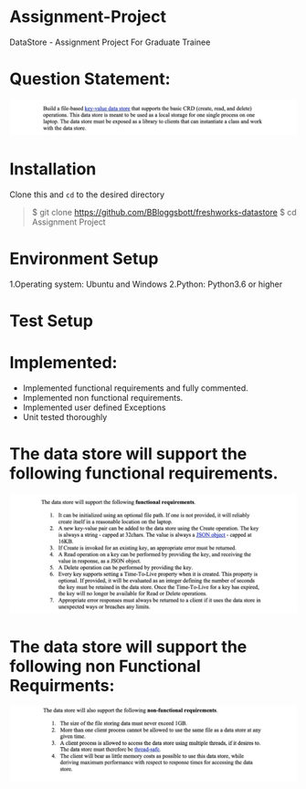 # Assignment-Project
DataStore - Assignment Project For Graduate Trainee

# Question Statement:

<div align="center" width="250px" height="400px">
    <img src="Screenshots/engg1.jpg"</img>
 </div>
 
 # Installation
 Clone this and ``` cd ``` to the desired directory
 > $ git clone https://github.com/BBloggsbott/freshworks-datastore
 > $ cd Assignment Project
 
 
# Environment Setup

1.Operating system: Ubuntu and Windows
2.Python: Python3.6 or higher

# Test Setup
 

 
# Implemented:

- Implemented functional requirements and fully commented.
- Implemented non functional requirements.
- Implemented user defined Exceptions
- Unit tested thoroughly


# The data store will support the following functional requirements.

 
 <div align="center" width="250px" height="400px">
    <img src="Screenshots/engg2.jpg"</img>
 </div>
  
 
# The data store will support the following non Functional Requirments:


 <div align="center" width="250px" height="400px">
    <img src="Screenshots/engg3.jpg"</img>
</div>



